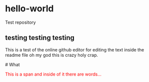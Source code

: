 # hello-world
Test repository

<h2>testing testing testing</h2>
<p>This is a test of the online github editor for editing the text inside the readme file oh my god this is crazy holy crap.</p>
# What

<span style="color:red;bg:black">This is a span and inside of it there are words...</span>
